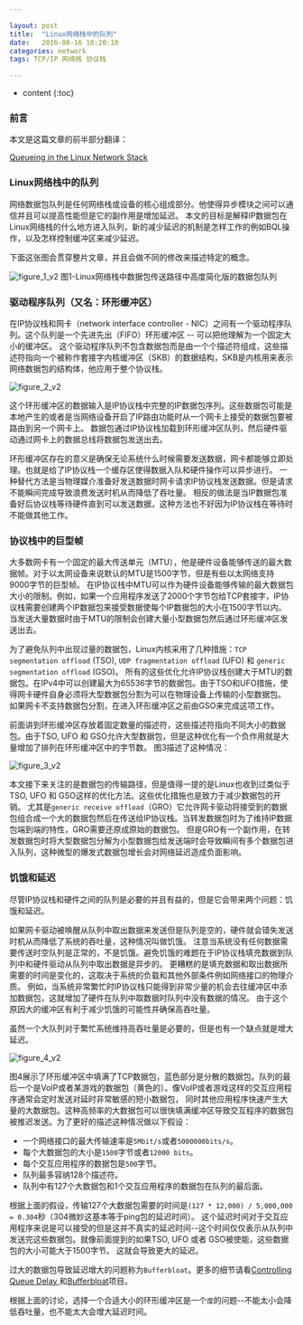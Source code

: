 ```yaml
---

layout: post
title:  "Linux网络栈中的队列"
date:   2016-08-16 10:20:10
categories: network
tags: TCP/IP 网络栈 协议栈

---
```


* content
{:toc}

### 前言

本文是这篇文章的前半部分翻译：

[Queueing in the Linux Network Stack](https://www.coverfire.com/articles/queueing-in-the-linux-network-stack)


### Linux网络栈中的队列

网络数据包队列是任何网络栈或设备的核心组成部分。他使得异步模块之间可以通信并且可以提高性能但是它的副作用是增加延迟。
本文的目标是解释IP数据包在Linux网络栈的什么地方进入队列，新的减少延迟的机制是怎样工作的例如BQL操作，以及怎样控制缓冲区来减少延迟。

下面这张图会贯穿整片文章，并且会做不同的修改来描述特定的概念。

![figure_1_v2]({{"/css/pics/figure_1_v2.png"}})
图1-Linux网络栈中数据包传送路径中高度简化版的数据包队列

### 驱动程序队列（又名：环形缓冲区）

在IP协议栈和网卡（network interface controller - NIC）之间有一个驱动程序队列。这个队列是一个先进先出（FIFO）环形缓冲区 -- 可以把他理解为一个固定大小的缓冲区。
这个驱动程序队列不包含数据包而是由一个个描述符组成，这些描述符指向一个被称作套接字内核缓冲区（SKB）的数据结构，SKB是内核用来表示网络数据包的结构体，他应用于整个协议栈。

![figure_2_v2]({{"/css/pics/figure_2_v2.png"}})

这个环形缓冲区的数据输入是IP协议栈中完整的IP数据包序列。这些数据包可能是本地产生的或者是当网络设备开启了IP路由功能时从一个网卡上接受的数据包要被路由到另一个网卡上。
数据包通过IP协议栈加载到环形缓冲区队列，然后硬件驱动通过网卡上的数据总线将数据包发送出去。

环形缓冲区存在的意义是确保无论系统什么时候需要发送数据，网卡都能够立即处理。也就是给了IP协议栈一个缓存区使得数据入队和硬件操作可以异步进行。
一种替代方法是当物理媒介准备好发送数据时网卡请求IP协议栈发送数据。但是请求不能瞬间完成导致浪费发送时机从而降低了吞吐量。
相反的做法是当IP数据包准备好后协议栈等待硬件直到可以发送数据，这种方法也不好因为IP协议栈在等待时不能做其他工作。

### 协议栈中的巨型帧

大多数网卡有一个固定的最大传送单元（MTU），他是硬件设备能够传送的最大数据帧。对于以太网设备来说默认的MTU是1500字节，但是有些以太网络支持9000字节的巨型帧。
在IP协议栈中MTU可以作为硬件设备能够传输的最大数据包大小的限制。例如，如果一个应用程序发送了2000个字节包给TCP套接字，IP协议栈需要创建两个IP数据包来接受数据使每个IP数据包的大小在1500字节以内。
当发送大量数据时由于MTU的限制会创建大量小型数据包然后通过环形缓冲区发送出去。

为了避免队列中出现过量的数据包，Linux内核采用了几种措施：`TCP segmentation offload` (TSO), `UDP fragmentation offload` (UFO) 和 `generic segmentation offload` (GSO)。
所有的这些优化允许IP协议栈创建大于MTU的数据包。在IPv4中可以创建最大为65536字节的数据包。由于TSO和UFO措施，使得网卡硬件自身必须将大型数据包分割为可以在物理设备上传输的小型数据包。
如果网卡不支持数据包分割，在进入环形缓冲区之前由GSO来完成这项工作。

前面讲到环形缓冲区存放着固定数量的描述符，这些描述符指向不同大小的数据包。由于TSO, UFO 和 GSO允许大型数据包，但是这种优化有一个负作用就是大量增加了排列在环形缓冲区中的字节数。
图3描述了这种情况：

![figure_3_v2]({{"/css/pics/figure_3_v2.png"}})

本文接下来关注的是数据包的传输路径，但是值得一提的是Linux也收到过类似于TSO, UFO 和 GSO这样的优化方法。这些优化措施也是致力于减少数据包的开销。
尤其是`generic receive offload`（GRO）它允许网卡驱动将接受到的数据包组合成一个大的数据包然后在传送给IP协议栈。当转发数据包时为了维持IP数据包端到端的特性，GRO需要还原成原始的数据包。
但是GRO有一个副作用，在转发数据包时将大型数据包分解为小型数据包给发送端时会导致瞬间有多个数据包进入队列，这种微型的爆发式数据包增长会对网络延迟造成负面影响。

### 饥饿和延迟

尽管IP协议栈和硬件之间的队列是必要的并且有益的，但是它会带来两个问题：饥饿和延迟。

如果网卡驱动被唤醒从队列中取出数据来发送但是队列是空的，硬件就会错失发送时机从而降低了系统的吞吐量，这种情况叫做饥饿。
注意当系统没有任何数据需要传送时空队列是正常的，不是饥饿。避免饥饿的难题在于IP协议栈填充数据到队列中和硬件驱动从队列中取出数据是异步的。
更糟糕的是填充数据和取出数据所需要的时间是变化的，这取决于系统的负载和其他外部条件例如网络接口的物理介质。
例如，当系统非常繁忙时IP协议栈只能得到非常少量的机会去往缓冲区中添加数据包，这就增加了硬件在队列中取数据时队列中没有数据的情况。
由于这个原因大的缓冲区有利于减少饥饿的可能性并确保高吞吐量。

虽然一个大队列对于繁忙系统维持高吞吐量是必要的，但是也有一个缺点就是增大延迟。

![figure_4_v2]({{"/css/pics/figure_4_v2.png"}})

图4展示了环形缓冲区中填满了TCP数据包，蓝色部分是分散的数据包。队列的最后一个是VoIP或者某游戏的数据包（黄色的）。像VoIP或者游戏这样的交互应用程序通常会定时发送对延时非常敏感的短小数据包，
同时其他应用程序快速产生大量的大数据包。这种高频率的大数据包可以很快填满缓冲区导致交互程序的数据包被推迟发送。为了更好的描述这种情况做以下假设：

* 一个网络接口的最大传输速率是`5Mbit/s`或者`5000000bits/s`。
* 每个大数据包的大小是`1500`字节或者`12000 bits`。
* 每个交互应用程序的数据包是`500`字节。
* 队列最多容纳128个描述符。
* 队列中有127个大数据包和1个交互应用程序的数据包在队列的最后面。

根据上面的假设，传输127个大数据包需要的时间是`(127 * 12,000) / 5,000,000 = 0.304`秒（304微妙这基本等于ping包的延迟时间）。
这个延迟时间对于交互应用程序来说是可以接受的但是这并不真实的延迟时间--这个时间仅仅表示从队列中发送完这些数据包。就像前面提到的如果TSO, UFO 或者 GSO被使能，这些数据包的大小可能大于1500字节。
这就会导致更大的延迟。

过大的数据包导致延迟增大的问题称为`Bufferbloat`。更多的细节请看[Controlling Queue Delay ](http://queue.acm.org/detail.cfm?id=2209336)和[Bufferbloat](http://www.bufferbloat.net/)项目。

根据上面的讨论，选择一个合适大小的环形缓冲区是一个`度`的问题--不能太小会降低吞吐量，也不能太大会增大延迟时间。
